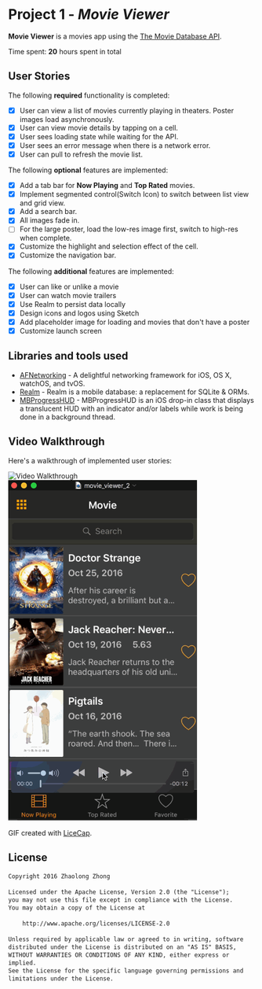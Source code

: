 # Project 1 - *Movie Viewer*

**Movie Viewer** is a movies app using the [The Movie Database API](http://docs.themoviedb.apiary.io/#).

Time spent: **20** hours spent in total

## User Stories

The following **required** functionality is completed:

- [X] User can view a list of movies currently playing in theaters. Poster images load asynchronously.
- [X] User can view movie details by tapping on a cell.
- [X] User sees loading state while waiting for the API.
- [X] User sees an error message when there is a network error.
- [X] User can pull to refresh the movie list.

The following **optional** features are implemented:

- [X] Add a tab bar for **Now Playing** and **Top Rated** movies.
- [X] Implement segmented control(Switch Icon) to switch between list view and grid view.
- [X] Add a search bar.
- [X] All images fade in.
- [ ] For the large poster, load the low-res image first, switch to high-res when complete.
- [X] Customize the highlight and selection effect of the cell.
- [X] Customize the navigation bar.

The following **additional** features are implemented:

- [X] User can like or unlike a movie
- [X] User can watch movie trailers
- [X] Use Realm to persist data locally
- [X] Design icons and logos using Sketch
- [X] Add placeholder image for loading and movies that don't have a poster
- [X] Customize launch screen

## Libraries and tools used
- [AFNetworking](https://github.com/AFNetworking/AFNetworking) - A delightful networking framework for iOS, OS X, watchOS, and tvOS.
- [Realm](http://realm.io) - Realm is a mobile database: a replacement for SQLite & ORMs.
- [MBProgressHUD](https://github.com/jdg/MBProgressHUD) - MBProgressHUD is an iOS drop-in class that displays a translucent HUD with an indicator and/or labels while work is being done in a background thread.

## Video Walkthrough 

Here's a walkthrough of implemented user stories:

![Video Walkthrough](movie_viewer.gif)
![Video Walkthrough 2](movie_viewer_2.gif)

GIF created with [LiceCap](http://www.cockos.com/licecap/).

## License

    Copyright 2016 Zhaolong Zhong

    Licensed under the Apache License, Version 2.0 (the "License");
    you may not use this file except in compliance with the License.
    You may obtain a copy of the License at

        http://www.apache.org/licenses/LICENSE-2.0

    Unless required by applicable law or agreed to in writing, software
    distributed under the License is distributed on an "AS IS" BASIS,
    WITHOUT WARRANTIES OR CONDITIONS OF ANY KIND, either express or implied.
    See the License for the specific language governing permissions and
    limitations under the License.